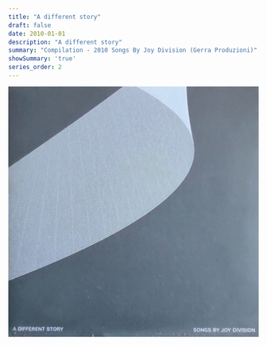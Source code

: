 ```yaml
---
title: "A different story"
draft: false
date: 2010-01-01
description: "A different story"
summary: "Compilation - 2010 Songs By Joy Division (Gerra Produzioni)"
showSummary: 'true'
series_order: 2
---
```


<!-- TODO: Il link funziona ma è la lente -->
![Album cover](featured.jpg)
